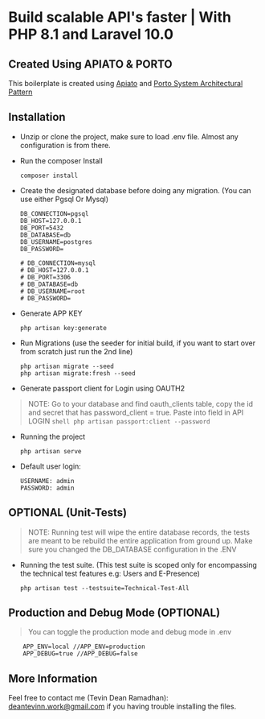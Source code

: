# Build scalable API's faster | With PHP 8.1 and Laravel 10.0
## Created Using APIATO & PORTO

This boilerplate is created using [Apiato](https://apiato.io/) and [Porto System Architectural Pattern](https://mahmoudz.github.io/Porto/)
  

## Installation

- Unzip or clone the project, make sure to load .env file. Almost any configuration is from there.

- Run the composer Install
    ```shell
    composer install
    ```

- Create the designated database before doing any migration. (You can use either Pgsql Or Mysql)

	```env
	DB_CONNECTION=pgsql
	DB_HOST=127.0.0.1
	DB_PORT=5432
	DB_DATABASE=db
	DB_USERNAME=postgres
	DB_PASSWORD=

	# DB_CONNECTION=mysql
	# DB_HOST=127.0.0.1
	# DB_PORT=3306
	# DB_DATABASE=db
	# DB_USERNAME=root
	# DB_PASSWORD=
	```
	
- Generate APP KEY
	```shell
	php artisan key:generate
	```

- Run Migrations (use the seeder for initial build, if you want to start over from scratch just run the 2nd line)
	```shell
	php artisan migrate --seed
	php artisan migrate:fresh --seed
	```

- Generate passport client for Login using OAUTH2
> NOTE: Go to your database and find oauth_clients table, copy the id and secret that has password_client = true. Paste into field in API LOGIN
    ```shell
	php artisan passport:client --password
	```

- Running the project
	```shell
	php artisan serve
	```

- Default user login:
	```
	USERNAME: admin
	PASSWORD: admin
	```

## OPTIONAL (Unit-Tests)
>NOTE: Running test will wipe the entire database records, the tests are meant to be rebuild the entire application from ground up. Make sure you changed the DB_DATABASE configuration in the .ENV

- Running the test suite. (This test suite is scoped only for encompassing the technical test features e.g: Users and E-Presence)

	```shell
	php artisan test --testsuite=Technical-Test-All
	```

## Production and Debug Mode (OPTIONAL)
> You can toggle the production mode and debug mode in .env
    
```env
	APP_ENV=local //APP_ENV=production
	APP_DEBUG=true //APP_DEBUG=false
```


## More Information

Feel free to contact me (Tevin Dean Ramadhan): deantevinn.work@gmail.com if you having trouble installing the files.


